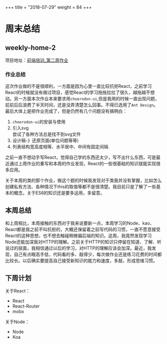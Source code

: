 +++
title = "2018-07-29"
weight = 84
+++

# 周末总结

## weekly-home-2
项目地址：[前端培训_第二周作业](https://rdc.hand-china.com/gitlab/train-front-end/weekly-homework-2/tree/20615)
### 作业总结  
这次作业做的不是很顺利，一方面是因为心里一直比较抗拒React，之前学习React的时候就没有做过项目，感觉React的学习拖拖拉拉了很久，越拖越不想动。另一方面本次作业本来要求用`choerodon-ui`,但是我用的时候一直出现问题，前前后后浪费了半天时间，还是没弄清楚怎么回事。不得已选用了`Ant Design`。最后大体上是把作业完成了，但是仍然有几个问题没有搞明白：  
1. `choerodon-ui`的安装与使用  
2. 引入svg  
尝试了各种方法总是找不到svg文件  
3. 设计稿-》还原页面(单位问题等等)   
4. 列表结构宽高度相等、水平居中、中间有固定间隔   
   
之前一直不想动手写React，觉得自己学的东西还太少，写不出什么东西，可是最近通过上周作业的重写和本周的作业发现，React的一些很基础的知识就能实现很多应用。   

关于本周的类的那个作业，做这个题的时候我发现对于类我并没有掌握，比如怎么创建私有方法、各种情况下this的取值等都不是很清楚。我目前只是了解了一些基本的概念。关于ES6的知识还是要多运用，多留意。  

## 本周总结  
和上周相比，本周接触的东西对于我来说要新一点，本周学习的Node、kao、React都是我之前不叫抗拒的，大概还保留着之前写代码的习惯，一直不愿意接受React的这种思想，也不想去触碰稍微偏后端的知识。这周，我竟然发现学习Node还能加深我对HTTP的理解。之前关于HTTP的知识只停留在知道、了解、听说过的层面，我相信通过以后的学习，对HTTP的理解应该会加深。最近，我发现，自己有点眼高手低，代码看的多、敲得少，每次做作业还是练习花费的时间都比较长。以后确实要提高自己接受新知识的能力和速度，多敲，形成思维习惯。  

## 下周计划  
关于React：  
* React  
* React-Router  
* mobx    

关于Node：  
* Node  
* Koa  